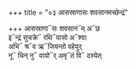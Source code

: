 +++
title = "०३ आसस्राणासः शवसानमच्छेन्द्रं"

+++
आसस्राणा᳓सः शवसान᳓म् अ᳓छ  
इ᳓न्द्रं सुचक्रे᳓ रथि᳓यासो अ᳓श्वाः  
अभि᳓ श्र᳓व ऋ᳓जियन्तो वहेयुर्  
नू᳓ चिन् नु᳓ वायो᳓र् अमृ᳓तं वि᳓ दस्येत्